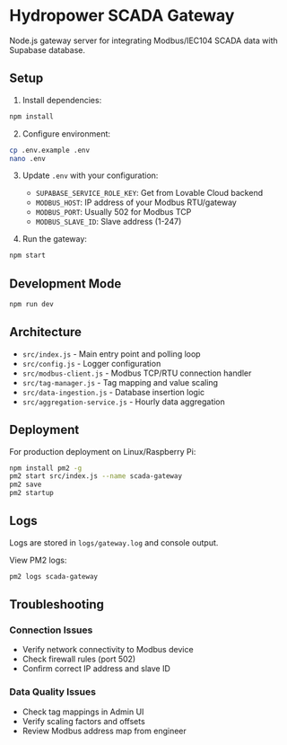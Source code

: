 # Hydropower SCADA Gateway

Node.js gateway server for integrating Modbus/IEC104 SCADA data with Supabase database.

## Setup

1. Install dependencies:
```bash
npm install
```

2. Configure environment:
```bash
cp .env.example .env
nano .env
```

3. Update `.env` with your configuration:
   - `SUPABASE_SERVICE_ROLE_KEY`: Get from Lovable Cloud backend
   - `MODBUS_HOST`: IP address of your Modbus RTU/gateway
   - `MODBUS_PORT`: Usually 502 for Modbus TCP
   - `MODBUS_SLAVE_ID`: Slave address (1-247)

4. Run the gateway:
```bash
npm start
```

## Development Mode

```bash
npm run dev
```

## Architecture

- `src/index.js` - Main entry point and polling loop
- `src/config.js` - Logger configuration
- `src/modbus-client.js` - Modbus TCP/RTU connection handler
- `src/tag-manager.js` - Tag mapping and value scaling
- `src/data-ingestion.js` - Database insertion logic
- `src/aggregation-service.js` - Hourly data aggregation

## Deployment

For production deployment on Linux/Raspberry Pi:

```bash
npm install pm2 -g
pm2 start src/index.js --name scada-gateway
pm2 save
pm2 startup
```

## Logs

Logs are stored in `logs/gateway.log` and console output.

View PM2 logs:
```bash
pm2 logs scada-gateway
```

## Troubleshooting

### Connection Issues
- Verify network connectivity to Modbus device
- Check firewall rules (port 502)
- Confirm correct IP address and slave ID

### Data Quality Issues
- Check tag mappings in Admin UI
- Verify scaling factors and offsets
- Review Modbus address map from engineer
